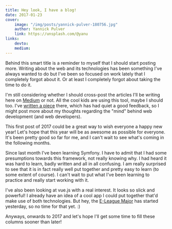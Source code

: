 ```yaml
---
title: Hey look, I have a blog!
date: 2017-01-23
cover:
    image: "/img/posts/yannick-pulver-180756.jpg"
    author: Yannick Pulver
    link: https://unsplash.com/@yanu
links:
    devto:
    medium:
---
```

Behind this smart title is a reminder to myself that I should start posting more. Writing about the web and its technologies has been something I've always wanted to do but I've been so focused on work lately that I completely forgot about it. Or at least I completely forgot about taking the time to do it.

I'm still considering whether I should cross-post the articles I'll be writing here on [Medium](https://medium.com/@fbnlsr) or not. All the cool kids are using this tool, maybe I should too. I've [written a piece](https://medium.com/@fbnlsr/the-three-pillars-of-a-developer-s-mind-ab4be1d93d99#.ksxafk9g5) there, which has had quiet a good feedback, so I might post more about my thoughts regarding the "mind" behind web development (and web developers).

This first post of 2017 could be a great way to wish everyone a happy new year! Let's hope that this year will be as awesome as possible for everyone. It's been pretty good so far for me, and I can't wait to see what's coming in the following months.

Since last month I've been learning Symfony. I have to admit that I had some presumptions towards this framework, not really knowing why. I had heard it was hard to learn, badly written and all in all confusing. I am really surprised to see that it is in fact really well put together and pretty easy to learn (to some extent of course). I can't wait to put what I've been learning to practice and really start working with it.

I've also been looking at vue.js with a real interest. It looks so slick and powerful! I already have an idea of a cool app I could put together that'd make use of both technologies. But hey, the [E-League Major](http://www.eleague.com/major/) has started yesterday, so no time for that yet. :)

Anyways, onwards to 2017 and let's hope I'll get some time to fill these columns sooner than later!
